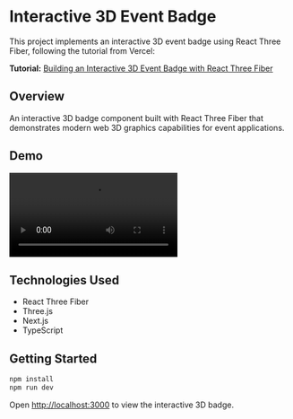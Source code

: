 # Interactive 3D Event Badge

This project implements an interactive 3D event badge using React Three Fiber, following the tutorial from Vercel:

**Tutorial:** [Building an Interactive 3D Event Badge with React Three Fiber](https://vercel.com/blog/building-an-interactive-3d-event-badge-with-react-three-fiber)

## Overview

An interactive 3D badge component built with React Three Fiber that demonstrates modern web 3D graphics capabilities for event applications.

## Demo

![Demo Video](static/test.mp4)

## Technologies Used

- React Three Fiber
- Three.js
- Next.js
- TypeScript

## Getting Started

```bash
npm install
npm run dev
```

Open [http://localhost:3000](http://localhost:3000) to view the interactive 3D badge.
